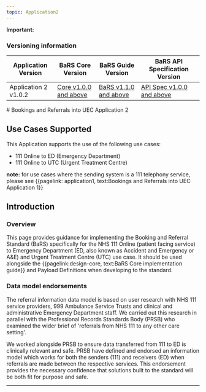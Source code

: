 ```yaml
---
topic: Application2
---
```

<div markdown="span" class="alert alert-warning" role="alert"><i class="fa fa-warning"></i><b> Important:</b>
<p>

### Versioning information

<table>
<thead>
	<tr>
		<th>Application Version</th>
		<th>BaRS Core Version</th>
		<th>BaRS Guide Version</th>
		<th>BaRS API Specification Version</th>
	</tr>
</thead>
<tbody>
	<tr>
		<td>Application 2 v1.0.2</td>
		<td><a href="https://simplifier.net/guide/nhsbookingandreferralstandard/Home/Design/BaRS-Core?version=1.0.0" target="_blank">Core v1.0.0 and above</a></td>
		<td><a href="https://simplifier.net/guide/nhsbookingandreferralstandard/home?version=1.1.0" target="_blank">BaRS v1.1.0 and above</td>
		<td><a href="https://digital.nhs.uk/developer/api-catalogue/booking-and-referral-fhir/v1_0_0" target="_blank">API Spec v1.0.0 and above</a></td>
	</tr>
</tbody>
</table>
</div>
# Bookings and Referrals into UEC Application 2

## Use Cases Supported


This Application supports the use of the following use cases:

* 111 Online to ED (Emergency Department)
* 111 Online to UTC (Urgent Treatment Centre)

**note:** for use cases where the sending system is a 111 telephony service, please see {{pagelink: application1, text:Bookings and Referrals into UEC Application 1}}


## Introduction

### Overview

This page provides guidance for implementing the Booking and Referral Standard (BaRS) specifically for the NHS 111 Online (patient facing service) to Emergency Department (ED, also known as Accident and Emergency or A&E) and Urgent Treatment Centre (UTC) use case. It should be used alongside the {{pagelink:design-core, text:BaRS Core implementation guide}} and Payload Definitions when developing to the standard. 

### Data model endorsements

<p>
The referral information data model is based on user research with NHS 111 service providers, 999 Ambulance Service Trusts and clinical and administrative Emergency Department staff.  We carried out this research in parallel with the Professional Records Standards Body (PRSB) who examined the wider brief of 'referrals from NHS 111 to any other care setting'. 

We worked alongside PRSB to ensure data transferred from 111 to ED is clinically relevant and safe. PRSB have defined and endorsed an information model which works for both the senders (111) and receivers (ED) when referrals are made between the respective services. This endorsement provides the necessary confidence that solutions built to the standard will be both fit for purpose and safe. 
<p>
<hr>